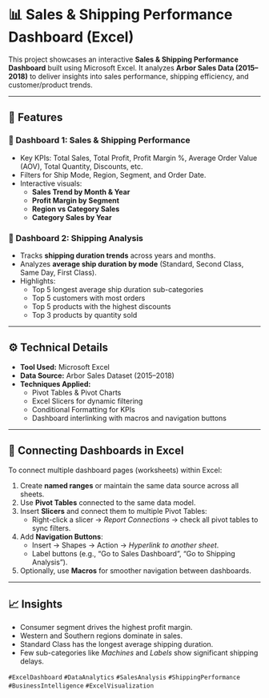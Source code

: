 # 📊 Sales & Shipping Performance Dashboard (Excel)

This project showcases an interactive **Sales & Shipping Performance Dashboard** built using Microsoft Excel. It analyzes **Arbor Sales Data (2015–2018)** to deliver insights into sales performance, shipping efficiency, and customer/product trends.

---

## 🚀 Features

### 🧮 Dashboard 1: Sales & Shipping Performance
- Key KPIs: Total Sales, Total Profit, Profit Margin %, Average Order Value (AOV), Total Quantity, Discounts, etc.
- Filters for Ship Mode, Region, Segment, and Order Date.
- Interactive visuals:
  - **Sales Trend by Month & Year**
  - **Profit Margin by Segment**
  - **Region vs Category Sales**
  - **Category Sales by Year**

### 🚚 Dashboard 2: Shipping Analysis
- Tracks **shipping duration trends** across years and months.
- Analyzes **average ship duration by mode** (Standard, Second Class, Same Day, First Class).
- Highlights:
  - Top 5 longest average ship duration sub-categories
  - Top 5 customers with most orders
  - Top 5 products with the highest discounts
  - Top 3 products by quantity sold

---

## ⚙️ Technical Details

- **Tool Used:** Microsoft Excel
- **Data Source:** Arbor Sales Dataset (2015–2018)
- **Techniques Applied:**
  - Pivot Tables & Pivot Charts  
  - Excel Slicers for dynamic filtering  
  - Conditional Formatting for KPIs  
  - Dashboard interlinking with macros and navigation buttons  

---

## 🔗 Connecting Dashboards in Excel

To connect multiple dashboard pages (worksheets) within Excel:
1. Create **named ranges** or maintain the same data source across all sheets.
2. Use **Pivot Tables** connected to the same data model.
3. Insert **Slicers** and connect them to multiple Pivot Tables:
   - Right-click a slicer → *Report Connections* → check all pivot tables to sync filters.
4. Add **Navigation Buttons**:
   - Insert → Shapes → Action → *Hyperlink to another sheet*.
   - Label buttons (e.g., “Go to Sales Dashboard”, “Go to Shipping Analysis”).
5. Optionally, use **Macros** for smoother navigation between dashboards.

---

## 📈 Insights

- Consumer segment drives the highest profit margin.
- Western and Southern regions dominate in sales.
- Standard Class has the longest average shipping duration.
- Few sub-categories like *Machines* and *Labels* show significant shipping delays.


`#ExcelDashboard` `#DataAnalytics` `#SalesAnalysis` `#ShippingPerformance` `#BusinessIntelligence` `#ExcelVisualization`
